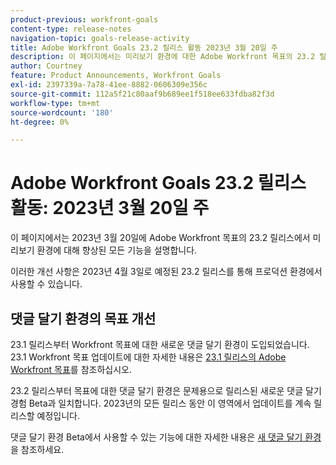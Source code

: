 ```yaml
---
product-previous: workfront-goals
content-type: release-notes
navigation-topic: goals-release-activity
title: Adobe Workfront Goals 23.2 릴리스 활동 2023년 3월 20일 주
description: 이 페이지에서는 미리보기 환경에 대한 Adobe Workfront 목표의 23.2 릴리스에 대해 향상된 모든 기능을 설명합니다. 이러한 개선 사항은 2023년 3월 20일이 있는 주에 프로덕션 환경에서 사용할 수 있습니다.
author: Courtney
feature: Product Announcements, Workfront Goals
exl-id: 2397339a-7a78-41ee-8882-0606309e356c
source-git-commit: 112a5f21c80aaf9b689ee1f518ee633fdba82f3d
workflow-type: tm+mt
source-wordcount: '180'
ht-degree: 0%

---
```


# Adobe Workfront Goals 23.2 릴리스 활동: 2023년 3월 20일 주

이 페이지에서는 2023년 3월 20일에 Adobe Workfront 목표의 23.2 릴리스에서 미리보기 환경에 대해 향상된 모든 기능을 설명합니다.

이러한 개선 사항은 2023년 4월 3일로 예정된 23.2 릴리스를 통해 프로덕션 환경에서 사용할 수 있습니다.

## 댓글 달기 환경의 목표 개선

23.1 릴리스부터 Workfront 목표에 대한 새로운 댓글 달기 환경이 도입되었습니다. 23.1 Workfront 목표 업데이트에 대한 자세한 내용은 [23.1 릴리스의 Adobe Workfront 목표](/help/quicksilver/product-announcements/product-releases/goals-release-activity/goals-23-1-release/goals-23-1-release.md)를 참조하십시오.

23.2 릴리스부터 목표에 대한 댓글 달기 환경은 문제용으로 릴리스된 새로운 댓글 달기 경험 Beta과 일치합니다. 2023년의 모든 릴리스 동안 이 영역에서 업데이트를 계속 릴리스할 예정입니다.

댓글 달기 환경 Beta에서 사용할 수 있는 기능에 대한 자세한 내용은 [새 댓글 달기 환경](../../../betas/new-commenting-experience-beta/unified-commenting-experience.md)을 참조하세요.
